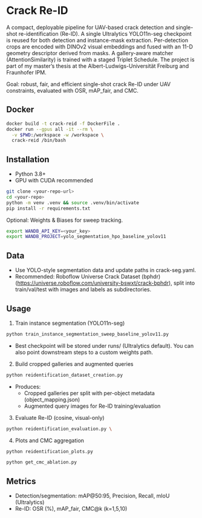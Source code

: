 # Crack Re-ID

A compact, deployable pipeline for UAV-based crack detection and single-shot re-identification (Re-ID). A single Ultralytics YOLO11n-seg checkpoint is reused for both detection and instance-mask extraction. Per-detection crops are encoded with DINOv2 visual embeddings and fused with an 11-D geometry descriptor derived from masks. A gallery-aware matcher (AttentionSimilarity) is trained with a staged Triplet Schedule. The project is part of my master’s thesis at the Albert-Ludwigs-Universität Freiburg and Fraunhofer IPM.

Goal: robust, fair, and efficient single-shot crack Re-ID under UAV constraints, evaluated with OSR, mAP_fair, and CMC.


## Docker

```bash
docker build -t crack-reid -f DockerFile .
docker run --gpus all -it --rm \
  -v $PWD:/workspace -w /workspace \
  crack-reid /bin/bash
```

## Installation

- Python 3.8+
- GPU with CUDA recommended

```bash
git clone <your-repo-url>
cd <your-repo>
python -m venv .venv && source .venv/bin/activate
pip install -r requirements.txt
```

Optional: Weights & Biases for sweep tracking.
```bash
export WANDB_API_KEY=<your_key>
export WANDB_PROJECT=yolo_segmentation_hpo_baseline_yolov11
```

## Data

- Use YOLO-style segmentation data and update paths in crack-seg.yaml.
- Recommended: Roboflow Universe Crack Dataset (bphdr) (https://universe.roboflow.com/university-bswxt/crack-bphdr),
               split into train/val/test with images and labels as subdirectories.

## Usage

1) Train instance segmentation (YOLO11n-seg)

```bash
python train_instance_segmentation_sweep_baseline_yolov11.py
```

- Best checkpoint will be stored under runs/ (Ultralytics default). You can also point downstream steps to a custom weights path.

2) Build cropped galleries and augmented queries

```bash
python reidentification_dataset_creation.py
```

- Produces:
  - Cropped galleries per split with per-object metadata (object_mapping.json)
  - Augmented query images for Re-ID training/evaluation

3) Evaluate Re-ID (cosine, visual-only)

```bash
python reidentification_evaluation.py \
```

4) Plots and CMC aggregation

```bash
python reidentification_plots.py 

python get_cmc_ablation.py 
```

## Metrics

- Detection/segmentation: mAP@50:95, Precision, Recall, mIoU (Ultralytics)
- Re-ID: OSR (%), mAP_fair, CMC@k (k=1,5,10)


